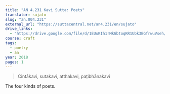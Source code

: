```yaml
---
title: "AN 4.231 Kavi Sutta: Poets"
translator: sujato
slug: "an.004.231"
external_url: "https://suttacentral.net/an4.231/en/sujato"
drive_links:
  - "https://drive.google.com/file/d/1EUuKIh1rMkGbtoqKR1Ubk3BGfrwuVseh/view?usp=drivesdk"
course: craft
tags:
  - poetry
  - an
year: 2018
pages: 1
---
```


> Cintākavi, sutakavi, atthakavi, paṭibhānakavi

The four kinds of poets.
